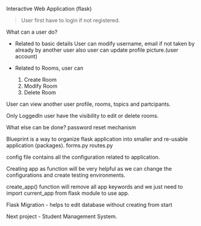 Interactive Web Application (flask)
>User first have to login if not registered.

What can a user do?
- Related to basic details
    User can modify username, email if not taken by already by another user also user can update profile picture.(user account)

- Related to Rooms, user can
    1. Create Room
    2. Modify Room
    3. Delete Room

User can view another user profile, rooms, topics and partcipants.

Only LoggedIn user have the visibility to edit or delete rooms.


What else can be done?
 password reset mechanism


Blueprint is a way to organize flask application into smaller and re-usable application (packages).
    forms.py
    routes.py

config file contains all the configuration related to application.

Creating app as function will be very helpful as we can change the configurations and create testing environments.

create_app() function will remove all app keywords and we just need to import current_app from flask module to use app.

Flask Migration  - helps to edit database without creating from start




Next project - Student Management System.